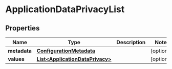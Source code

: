 

# ApplicationDataPrivacyList


## Properties

| Name | Type | Description | Notes |
|------------ | ------------- | ------------- | -------------|
|**metadata** | [**ConfigurationMetadata**](ConfigurationMetadata.md) |  |  [optional] |
|**values** | [**List&lt;ApplicationDataPrivacy&gt;**](ApplicationDataPrivacy.md) |  |  [optional] |



